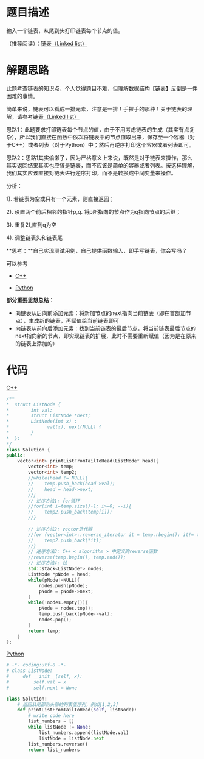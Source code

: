 # 题目描述

输入一个链表，从尾到头打印链表每个节点的值。

（推荐阅读）：[链表（Linked list）](Linkedlist.md)

# 解题思路

此题考查链表的知识点，个人觉得题目不难，但理解数据结构【链表】反倒是一件困难的事情。

简单来说，链表可以看成一排元素，注意是一排！手拉手的那种！关于链表的理解，请参考[链表（Linked list）](Linkedlist.md)

思路1：此题要求打印链表每个节点的值，由于不用考虑链表的生成（其实有点复杂），所以我们直接在函数中依次将链表中的节点值取出来，保存至一个容器（对于C++）或者列表（对于Python）中；然后再逆序打印这个容器或者列表即可。

思路2：思路1其实偷懒了，因为严格意义上来说，既然是对于链表来操作，那么其实返回结果其实也应该是链表，而不应该是简单的容器或者列表。按这样理解，我们其实应该直接对链表进行逆序打印，而不是转换成中间变量来操作。

分析：

  1). 若链表为空或只有一个元素，则直接返回；

  2). 设置两个前后相邻的指针p,q. 将p所指向的节点作为q指向节点的后继；

  3). 重复2),直到q为空

  4). 调整链表头和链表尾

**思考：**自己实现测试用例，自己提供函数输入，即手写链表，你会写吗？

可以参考

- [C++](PrintListInReversedOrder.cpp)


- [Python](PrintListInReversedOrder.py)

**部分重要思想总结：**

- 向链表从后向前添加元素：将新加节点的next指向当前链表（即在首部加节点），生成新的链表，再赋值给当前链表即可
- 向链表从前向后添加元素：找到当前链表的最后节点，将当前链表最后节点的next指向新的节点，即实现链表的扩展，此时不需要重新赋值（因为是在原来的链表上添加的）

# 代码

[C++](PrintListInReversedOrder.cpp)

```c++
/**
*  struct ListNode {
*        int val;
*        struct ListNode *next;
*        ListNode(int x) :
*              val(x), next(NULL) {
*        }
*  };
*/
class Solution {
public:
    vector<int> printListFromTailToHead(ListNode* head){
        vector<int> temp;
        vector<int> temp2;
        //while(head != NULL){
        //    temp.push_back(head->val);
        //    head = head->next;
        //}
        // 逆序方法1: for循环
        //for(int i=temp.size()-1; i>=0; --i){
        //    temp2.push_back(temp[i]);
        //}
        
        // 逆序方法2: vector迭代器
        //for (vector<int>::reverse_iterator it = temp.rbegin(); it!= temp.rend(); it++){
        //    temp2.push_back(*it);
        //}
        // 逆序方法3: C++ < algorithm > 中定义的reverse函数
        //reverse(temp.begin(), temp.end());
        // 逆序方法4: 栈
        std::stack<ListNode*> nodes;
        ListNode *pNode = head;
        while(pNode!=NULL){
            nodes.push(pNode);
            pNode = pNode->next;
        }
        while(!nodes.empty()){
            pNode = nodes.top();
            temp.push_back(pNode->val);
            nodes.pop();
        }
        return temp;
    }
};
```

[Python](PrintListInReversedOrder.py)

```python
# -*- coding:utf-8 -*-
# class ListNode:
#     def __init__(self, x):
#         self.val = x
#         self.next = None

class Solution:
    # 返回从尾部到头部的列表值序列，例如[1,2,3]
    def printListFromTailToHead(self, listNode):
        # write code here
        list_numbers = []
        while listNode != None:
            list_numbers.append(listNode.val)
            listNode = listNode.next
        list_numbers.reverse()
        return list_numbers
```

